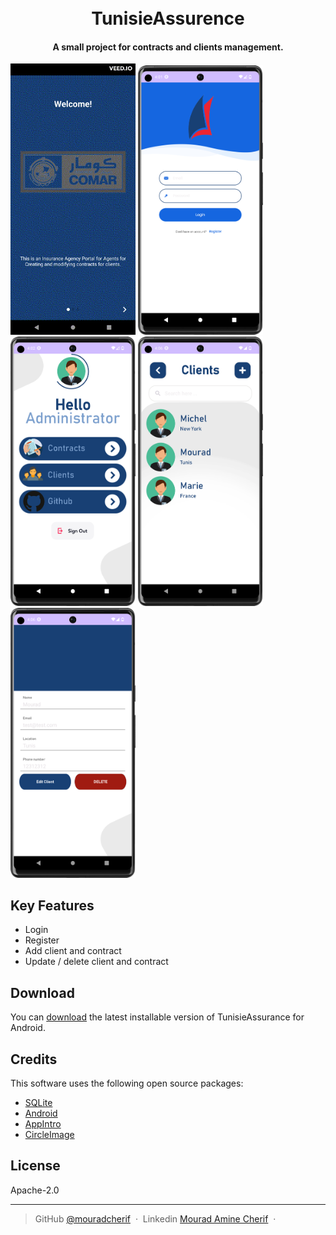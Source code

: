 <h1 align="center">
  <br>
  TunisieAssurence
  <br>
</h1>

<h4 align="center">A small project for contracts and clients management.</h4>

<img src="./img/intro.gif" width="200">
<img src="./img/login.png" width="200">
<img src="./img/dashboard.png" width="200">
<img src="./img/clientlist.png" width="200">
<img src="./img/mod-remove-client.png" width="200">

## Key Features

* Login 
* Register
* Add client and contract  
* Update / delete client and contract

## Download

You can [download](https://github.com/mouradcherif/TunisieAssurance/releases/tag/v0.2.0-alpha) the latest installable version of TunisieAssurance for Android.

## Credits

This software uses the following open source packages:

- [SQLite](https://www.sqlite.org)
- [Android](https://www.android.com)
- [AppIntro](https://github.com/AppIntro/AppIntro)
- [CircleImage](https://github.com/hdodenhof/CircleImageView)

## License

Apache-2.0

---

> GitHub [@mouradcherif](https://https://github.com/mouradcherif) &nbsp;&middot;&nbsp;
> Linkedin [Mourad Amine Cherif](https://www.linkedin.com/in/mouradacherif/) &nbsp;&middot;&nbsp;

